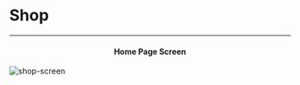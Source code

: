 # Shop

---

<h4 align="center">Home Page Screen</h4>

![shop-screen](https://user-images.githubusercontent.com/49588841/112601702-31ca9f80-8e2c-11eb-8109-da706d226a25.png)
